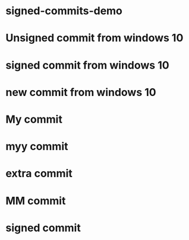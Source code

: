 # signed-commits-demo

# Unsigned commit from windows 10

# signed commit from windows 10

# new commit from windows 10

# My commit

# myy commit

# extra commit

# MM commit

# signed commit
